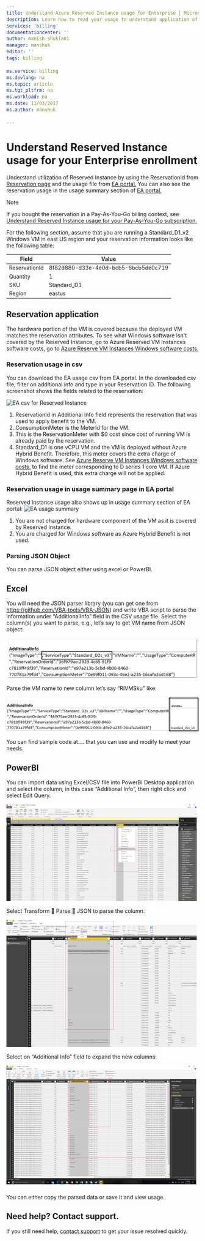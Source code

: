 ```yaml
---
title: Understand Azure Reserved Instance usage for Enterprise | Microsoft Docs
description: Learn how to read your usage to understand application of  Reserved Instance for your Enterprise enrollment.
services: 'billing'
documentationcenter: ''
author: manish-shukla01
manager: manshuk
editor: ''
tags: billing

ms.service: billing
ms.devlang: na
ms.topic: article
ms.tgt_pltfrm: na
ms.workload: na
ms.date: 11/03/2017
ms.author: manshuk

---
```

# Understand  Reserved Instance usage for your Enterprise enrollment
Understand utilization of Reserved Instance by using the ReservationId from [Reservation page](https://portal.azure.com/?microsoft_azure_marketplace_ItemHideKey=Reservations&Microsoft_Azure_Reservations=true#blade/Microsoft_Azure_Reservations/ReservationsBrowseBlade ) and the usage file from [EA portal.](https://ea.azure.com) You can also see the reservation usage in the usage summary section of [EA portal.](https://ea.azure.com)

>[!NOTE]
>If you bought the reservation in a Pay-As-You-Go billing context, see [Understand Reserved Instance usage for your Pay-As-You-Go subscription.](billing-understand-reserved-instance-usage.md)

For the following section, assume that you are running a Standard_D1_v2 Windows VM in east US region and your reservation information looks like the following table:

| Field | Value |
|---| --- |
|ReservationId |8f82d880-d33e-4e0d-bcb5-6bcb5de0c719|
|Quantity |1|
|SKU | Standard_D1|
|Region | eastus |

## Reservation application

The hardware portion of the VM is covered because the deployed VM matches the reservation attributes. To see what Windows software isn't covered by the Reserved Instance, go to Azure Reserved VM Instances software costs, go to [Azure Reserve VM Instances Windows software costs.](billing-reserved-instance-windows-software-costs.md)


### Reservation usage in csv
You can download the EA usage csv from EA portal. In the downloaded csv file, filter on additional info and type in your Reservation ID. The following screenshot shows the fields related to the reservation:

![EA csv for Reserved Instance](./media/billing-understand-reserved-instance-usage-ea/billing-ea-reserved-instance-csv.png)

1. ReservationId in Additional Info field represents the reservation that was used to apply benefit to the VM.
2. ConsumptionMeter is the MeterId for the VM.
3. This is the ReservationMeter with $0 cost since cost of running VM is already paid by the reservation. 
4. Standard_D1 is one vCPU VM and the VM is deployed without Azure Hybrid Benefit. Therefore, this meter covers the extra charge of Windows software. See [Azure Reserve VM Instances Windows software costs.](billing-reserved-instance-windows-software-costs.md) to find the meter corresponding to D series 1 core VM. If Azure Hybrid Benefit is used, this extra charge will not be applied.

### Reservation usage in usage summary page in EA portal

Reserved Instance usage also shows up in usage summary section of EA portal:
![EA usage summary](./media/billing-understand-reserved-instance-usage-ea/billing-ea-reserved-instance-usagesummary.png)

1. You are not charged for hardware component of the VM as it is covered by Reserved Instance. 
2. You are charged for Windows software as Azure Hybrid Benefit is not used. 

### Parsing JSON Object
You can parse JSON object either using excel or PowerBI.

## Excel
You will need the JSON parser library (you can get one from https://github.com/VBA-tools/VBA-JSON) and write VBA script to parse the information under “AdditionalInfo” field in the CSV usage file.
Select the column(s) you want to parse, e.g., let’s say to get VM name from JSON object:

![Reserved VM Instance application](media/billing-reserved-vm-instance-application/AdditionalInfo.png)

Parse the VM name to new column let’s say “RIVMSku” like:

![Reserved VM Instance application](media/billing-reserved-vm-instance-application/VMNameParsed.png)

You can find sample code at…. that you can use and modify to meet your needs.

## PowerBI
You can import data using Excel/CSV file into PowerBI Desktop application and select the column, in this case “Additional Info”, then right click and select Edit Query.

![Reserved VM Instance application](media/billing-reserved-vm-instance-application/PowerBI-ParseJSON-1.png)

Select Transform  Parse  JSON to parse the column.

![Reserved VM Instance application](media/billing-reserved-vm-instance-application/PowerBI-ParseJSON-2.png)

Select on “Additional Info” field to expand the new columns:

![Reserved VM Instance application](media/billing-reserved-vm-instance-application/PowerBI-ParseJSON-3.png)

You can either copy the parsed data or save it and view usage.

## Need help? Contact support.

If you still need help, [contact support](https://portal.azure.com/?#blade/Microsoft_Azure_Support/HelpAndSupportBlade) to get your issue resolved quickly.
